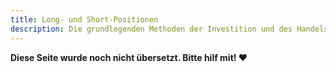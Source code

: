 ```yaml
---
title: Long- und Short-Positionen
description: Die grundlegenden Methoden der Investition und des Handels auf DeFiChain.
---
```


**Diese Seite wurde noch nicht übersetzt. Bitte hilf mit! ❤**
